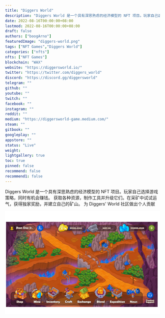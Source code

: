 ```yaml
---
title: "Diggers World"
description: "Diggers World 是一个具有深思熟虑的经济模型的 NFT 项目。玩家自己选择游戏策略，同时有机会赚钱。"
date: 2022-08-16T00:00:00+08:00
lastmod: 2022-08-16T00:00:00+08:00
draft: false
authors: ["boogArno"]
featuredImage: "diggers-world.png"
tags: ["NFT Games","Diggers World"]
categories: ["nfts"]
nfts: ["NFT Games"]
blockchain: "WAX"
website: "https://diggersworld.io/"
twitter: "https://twitter.com/diggers_world"
discord: "https://discord.gg/diggersworld"
telegram: ""
github: ""
youtube: ""
twitch: ""
facebook: ""
instagram: ""
reddit: ""
medium: "https://diggersworld-game.medium.com/"
steam: ""
gitbook: ""
googleplay: ""
appstore: ""
status: "Live"
weight: 
lightgallery: true
toc: true
pinned: false
recommend: false
recommend1: false
---
```

Diggers World 是一个具有深思熟虑的经济模型的 NFT 项目。玩家自己选择游戏策略，同时有机会赚钱。
获取各种资源，制作工具并升级它们。在采矿中试试运气，获得独家奖励，并建立自己的矿山。
为 Diggers' World 社区做出个人贡献

![diggersworld-dapp-games-wax-image1_0f24f19e50cd3a63f901d6541e8c16ba](diggersworld-dapp-games-wax-image1_0f24f19e50cd3a63f901d6541e8c16ba.png)